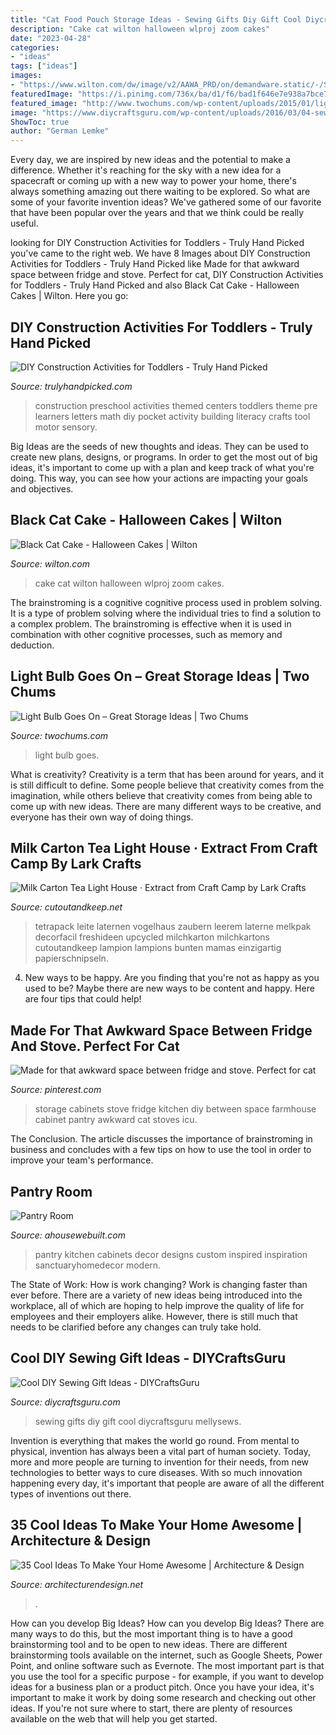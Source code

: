 ```yaml
---
title: "Cat Food Pouch Storage Ideas - Sewing Gifts Diy Gift Cool Diycraftsguru Mellysews"
description: "Cake cat wilton halloween wlproj zoom cakes"
date: "2023-04-28"
categories:
- "ideas"
tags: ["ideas"]
images:
- "https://www.wilton.com/dw/image/v2/AAWA_PRD/on/demandware.static/-/Sites-wilton-project-master/default/dw8c2e60f3/images/project/WLPROJ-9290/CaCaInHa_46518-5.jpg?sw=800&amp;sh=800"
featuredImage: "https://i.pinimg.com/736x/ba/d1/f6/bad1f646e7e938a7bce765748d341e07--cat-food-for-cats.jpg"
featured_image: "http://www.twochums.com/wp-content/uploads/2015/01/light-bulb.jpg"
image: "https://www.diycraftsguru.com/wp-content/uploads/2016/03/04-sewing-gifts-featured-image.jpg"
ShowToc: true
author: "German Lemke"
---
```



Every day, we are inspired by new ideas and the potential to make a difference. Whether it's reaching for the sky with a new idea for a spacecraft or coming up with a new way to power your home, there's always something amazing out there waiting to be explored. So what are some of your favorite invention ideas? We've gathered some of our favorite that have been popular over the years and that we think could be really useful.

	

		
looking for DIY Construction Activities for Toddlers - Truly Hand Picked you've came to the right web. We have 8 Images about DIY Construction Activities for Toddlers - Truly Hand Picked like Made for that awkward space between fridge and stove. Perfect for cat, DIY Construction Activities for Toddlers - Truly Hand Picked and also Black Cat Cake - Halloween Cakes | Wilton. Here you go:
		
    
## DIY Construction Activities For Toddlers - Truly Hand Picked

<img loading=lazy src="https://trulyhandpicked.com/wp-content/uploads/2019/03/construction-themed-centers-amp-activities-for-little-learners-pocket-of-preschool-15518540798ngk4.jpg" onerror="this.onerror=null;this.src='https://tse1.mm.bing.net/th?id=OIP.M0QVUJYJj_qXcGTRSBU_xwHaHa&amp;pid=15.1';" alt="DIY Construction Activities for Toddlers - Truly Hand Picked">

_Source: trulyhandpicked.com_

>construction preschool activities themed centers toddlers theme pre learners letters math diy pocket activity building literacy crafts tool motor sensory. 

	

Big Ideas are the seeds of new thoughts and ideas. They can be used to create new plans, designs, or programs. In order to get the most out of big ideas, it's important to come up with a plan and keep track of what you're doing. This way, you can see how your actions are impacting your goals and objectives.

    
## Black Cat Cake - Halloween Cakes | Wilton

<img loading=lazy src="https://www.wilton.com/dw/image/v2/AAWA_PRD/on/demandware.static/-/Sites-wilton-project-master/default/dw8c2e60f3/images/project/WLPROJ-9290/CaCaInHa_46518-5.jpg?sw=800&amp;sh=800" onerror="this.onerror=null;this.src='https://tse4.mm.bing.net/th?id=OIP.ZnLWyhS_1H8llhSOBYRTTQHaHa&amp;pid=15.1';" alt="Black Cat Cake - Halloween Cakes | Wilton">

_Source: wilton.com_

>cake cat wilton halloween wlproj zoom cakes. 

	

The brainstroming is a cognitive cognitive process used in problem solving. It is a type of problem solving where the individual tries to find a solution to a complex problem. The brainstroming is effective when it is used in combination with other cognitive processes, such as memory and deduction.

    
## Light Bulb Goes On – Great Storage Ideas | Two Chums

<img loading=lazy src="http://www.twochums.com/wp-content/uploads/2015/01/light-bulb.jpg" onerror="this.onerror=null;this.src='https://tse1.mm.bing.net/th?id=OIP.c__5TZJ2myb8MSYebwGS7AHaEh&amp;pid=15.1';" alt="Light Bulb Goes On – Great Storage Ideas | Two Chums">

_Source: twochums.com_

>light bulb goes. 

	

What is creativity?
Creativity is a term that has been around for years, and it is still difficult to define. Some people believe that creativity comes from the imagination, while others believe that creativity comes from being able to come up with new ideas. There are many different ways to be creative, and everyone has their own way of doing things.

    
## Milk Carton Tea Light House · Extract From Craft Camp By Lark Crafts

<img loading=lazy src="https://images.coplusk.net/project_images/190721/image/110286_2F2015-08-04-134812-Milk%2BCarton%2BTea%2BLight%2BHouses.jpg" onerror="this.onerror=null;this.src='https://tse2.mm.bing.net/th?id=OIP.EX3m3cleyjeXAYfXEyekrgHaLG&amp;pid=15.1';" alt="Milk Carton Tea Light House · Extract from Craft Camp by Lark Crafts">

_Source: cutoutandkeep.net_

>tetrapack leite laternen vogelhaus zaubern leerem laterne melkpak decorfacil freshideen upcycled milchkarton milchkartons cutoutandkeep lampion lampions bunten mamas einzigartig papierschnipseln. 

	

4. New ways to be happy.
Are you finding that you're not as happy as you used to be? Maybe there are new ways to be content and happy. Here are four tips that could help!

    
## Made For That Awkward Space Between Fridge And Stove. Perfect For Cat

<img loading=lazy src="https://i.pinimg.com/736x/ba/d1/f6/bad1f646e7e938a7bce765748d341e07--cat-food-for-cats.jpg" onerror="this.onerror=null;this.src='https://tse4.mm.bing.net/th?id=OIP.DdArSU5JELhW3lc3eKYpLwHaJ7&amp;pid=15.1';" alt="Made for that awkward space between fridge and stove. Perfect for cat">

_Source: pinterest.com_

>storage cabinets stove fridge kitchen diy between space farmhouse cabinet pantry awkward cat stoves icu. 

	

The Conclusion.
The article discusses the importance of brainstroming in business and concludes with a few tips on how to use the tool in order to improve your team's performance.

    
## Pantry Room

<img loading=lazy src="https://www.ahousewebuilt.com/wp-content/uploads/2018/12/AHWB_pantry1.jpg" onerror="this.onerror=null;this.src='https://tse1.mm.bing.net/th?id=OIP.XAH-aC-aYIEJKWnwHDtd9wHaJ3&amp;pid=15.1';" alt="Pantry Room">

_Source: ahousewebuilt.com_

>pantry kitchen cabinets decor designs custom inspired inspiration sanctuaryhomedecor modern. 

	

The State of Work: How is work changing?
Work is changing faster than ever before. There are a variety of new ideas being introduced into the workplace, all of which are hoping to help improve the quality of life for employees and their employers alike. However, there is still much that needs to be clarified before any changes can truly take hold.

    
## Cool DIY Sewing Gift Ideas - DIYCraftsGuru

<img loading=lazy src="https://www.diycraftsguru.com/wp-content/uploads/2016/03/04-sewing-gifts-featured-image.jpg" onerror="this.onerror=null;this.src='https://tse2.mm.bing.net/th?id=OIP._IYS10dB5q2MkxdIXdYnIQHaMK&amp;pid=15.1';" alt="Cool DIY Sewing Gift Ideas - DIYCraftsGuru">

_Source: diycraftsguru.com_

>sewing gifts diy gift cool diycraftsguru mellysews. 

	

Invention is everything that makes the world go round. From mental to physical, invention has always been a vital part of human society. Today, more and more people are turning to invention for their needs, from new technologies to better ways to cure diseases. With so much innovation happening every day, it's important that people are aware of all the different types of inventions out there.

    
## 35 Cool Ideas To Make Your Home Awesome | Architecture &amp; Design

<img loading=lazy src="https://cdn.architecturendesign.net/wp-content/uploads/2014/09/6-awesome-bed-design-del-mar.jpg" onerror="this.onerror=null;this.src='https://tse1.mm.bing.net/th?id=OIP.HPgVObpRLpdcokzeMfCAsQHaE8&amp;pid=15.1';" alt="35 Cool Ideas To Make Your Home Awesome | Architecture &amp; Design">

_Source: architecturendesign.net_

>. 

	

How can you develop Big Ideas?
How can you develop Big Ideas? There are many ways to do this, but the most important thing is to have a good brainstorming tool and to be open to new ideas. There are different brainstorming tools available on the internet, such as Google Sheets, Power Point, and online software such as Evernote. The most important part is that you use the tool for a specific purpose - for example, if you want to develop ideas for a business plan or a product pitch. Once you have your idea, it's important to make it work by doing some research and checking out other ideas. If you're not sure where to start, there are plenty of resources available on the web that will help you get started.

